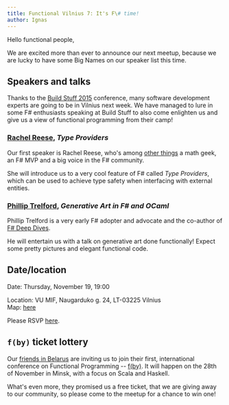 ```yaml
---
title: Functional Vilnius 7: It's F\# time!
author: Ignas
---
```


Hello functional people,

We are excited more than ever to announce our next meetup, because
we are lucky to have some Big Names on our speaker list
this time.


Speakers and talks
-----

Thanks to the [Build Stuff 2015](http://buildstuff.lt/) conference, many
software development experts are going to be in Vilnius next week. We have
managed to lure in some F\# enthusiasts speaking at Build Stuff to also come
enlighten us and give us a view of functional programming from their camp!


### [Rachel Reese](http://rachelree.se/), *Type Providers*

Our first speaker is Rachel Reese, who's among [other
things](http://rachelree.se/about/) a math geek, an F\# MVP and a big voice in
the F\# community.

She will introduce us to a very cool feature of F# called *Type Providers*,
which can be used to achieve type safety when interfacing with
external entities.


### [Phillip Trelford](http://trelford.com/), *Generative Art in F# and OCaml*

Phillip Trelford is a very early F\# adopter and advocate and the co-author
of [F\# Deep Dives](https://www.manning.com/books/f-sharp-deep-dives).

He will entertain us with a talk on generative art done functionally!
Expect some pretty pictures and elegant functional code.


Date/location
-------------

Date: Thursday, November 19, 19:00

Location: VU MIF, Naugarduko g. 24, LT-03225 Vilnius\
Map: [here](https://www.google.lt/maps/place/Faculty+of+Mathematics+and+Informatics,+VU/@54.6750993,25.2716828,17z/data=!3m1!4b1!4m2!3m1!1s0x46dd946db549699f:0xc50ce545ac33a4ff?hl=en)

Please RSVP [here](http://www.meetup.com/functional-vilnius/events/226279175/).


`f(by)` ticket lottery
----

Our [friends in Belarus](http://dev.by/) are inviting us to join their first,
international conference on Functional Programming --
[f(by)](http://fby.by/en/).  It will happen on the 28th of November in Minsk,
with a focus on Scala and Haskell.

What's even more, they promised us a free ticket, that we are giving away to
our community, so please come to the meetup for a chance to win one!
